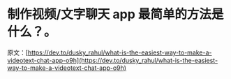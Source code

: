 # 制作视频/文字聊天 app 最简单的方法是什么？。

原文：[https://dev.to/dusky_rahul/what-is-the-easiest-way-to-make-a-videotext-chat-app-o9h](https://dev.to/dusky_rahul/what-is-the-easiest-way-to-make-a-videotext-chat-app-o9h)